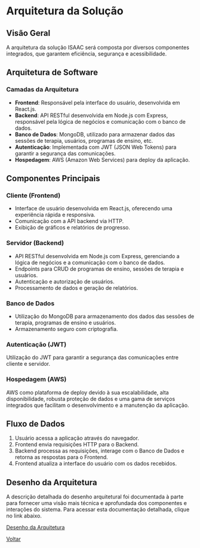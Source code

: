 # Arquitetura da Solução

## Visão Geral
A arquitetura da solução ISAAC será composta por diversos componentes integrados, que garantem eficiência, segurança e acessibilidade.

## Arquitetura de Software

### Camadas da Arquitetura
- **Frontend**: Responsável pela interface do usuário, desenvolvida em React.js.
- **Backend**: API RESTful desenvolvida em Node.js com Express, responsável pela lógica de negócios e comunicação com o banco de dados.
- **Banco de Dados**: MongoDB, utilizado para armazenar dados das sessões de terapia, usuários, programas de ensino, etc.
- **Autenticação**: Implementada com JWT (JSON Web Tokens) para garantir a segurança das comunicações.
- **Hospedagem**: AWS (Amazon Web Services) para deploy da aplicação.

## Componentes Principais

### Cliente (Frontend)
- Interface de usuário desenvolvida em React.js, oferecendo uma experiência rápida e responsiva.
- Comunicação com a API backend via HTTP.
- Exibição de gráficos e relatórios de progresso.

### Servidor (Backend)
- API RESTful desenvolvida em Node.js com Express, gerenciando a lógica de negócios e a comunicação com o banco de dados.
- Endpoints para CRUD de programas de ensino, sessões de terapia e usuários.
- Autenticação e autorização de usuários.
- Processamento de dados e geração de relatórios.

### Banco de Dados
- Utilização do MongoDB para armazenamento dos dados das sessões de terapia, programas de ensino e usuários.
- Armazenamento seguro com criptografia.

### Autenticação (JWT)
Utilização do JWT para garantir a segurança das comunicações entre cliente e servidor. 

### Hospedagem (AWS)
AWS como plataforma de deploy devido à sua escalabilidade, alta disponibilidade, robusta proteção de dados e uma gama de serviços integrados que facilitam o desenvolvimento e a manutenção da aplicação.

## Fluxo de Dados
1. Usuário acessa a aplicação através do navegador.
2. Frontend envia requisições HTTP para o Backend.
3. Backend processa as requisições, interage com o Banco de Dados e retorna as respostas para o Frontend.
4. Frontend atualiza a interface do usuário com os dados recebidos.

## Desenho da Arquitetura
A descrição detalhada do desenho arquitetural foi documentada à parte para fornecer uma visão mais técnica e aprofundada dos componentes e interações do sistema. Para acessar esta documentação detalhada, clique no link abaixo.

[Desenho da Arquitetura](architectural_drawing.md)


[Voltar](index.md)
